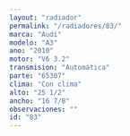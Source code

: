 ```yaml
---
layout: "radiador"
permalink: "/radiadores/83/"
marca: "Audi"
modelo: "A3"
ano: "2010"
motor: "V6 3.2"
transmision: "Automática"
parte: "65307"
clima: "Con clima"
alto: "25 1/2"
ancho: "16 7/8"
observaciones: ""
id: "83"
---
```


